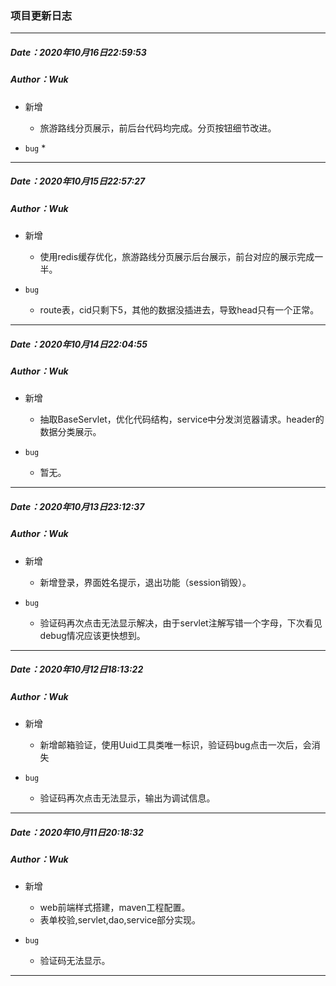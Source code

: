 ### 项目更新日志



---

##### Date：2020年10月16日22:59:53

##### Author：Wuk

* 新增
  *  旅游路线分页展示，前后台代码均完成。分页按钮细节改进。

* `bug`
  * 

---

##### Date：2020年10月15日22:57:27

##### Author：Wuk

* 新增
  *  使用redis缓存优化，旅游路线分页展示后台展示，前台对应的展示完成一半。

* `bug`
  * route表，cid只剩下5，其他的数据没插进去，导致head只有一个正常。

---

##### Date：2020年10月14日22:04:55

##### Author：Wuk

* 新增
  *  抽取BaseServlet，优化代码结构，service中分发浏览器请求。header的数据分类展示。

* `bug`
  * 暂无。

---

##### Date：2020年10月13日23:12:37

##### Author：Wuk

* 新增
  *  新增登录，界面姓名提示，退出功能（session销毁）。

* `bug`
  * 验证码再次点击无法显示解决，由于servlet注解写错一个字母，下次看见debug情况应该更快想到。

---

##### Date：2020年10月12日18:13:22

##### Author：Wuk

* 新增
  *  新增邮箱验证，使用Uuid工具类唯一标识，验证码bug点击一次后，会消失

* `bug`
  * 验证码再次点击无法显示，输出为调试信息。

---

##### Date：2020年10月11日20:18:32

##### Author：Wuk

* 新增
  * web前端样式搭建，maven工程配置。
  *  表单校验,servlet,dao,service部分实现。

* `bug`
  * 验证码无法显示。

---------

